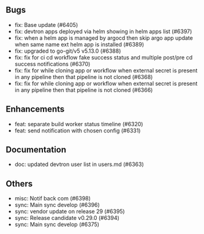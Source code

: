 ## Bugs
- fix: Base update (#6405)
- fix: devtron apps deployed via helm showing in helm apps list (#6397)
- fix: when a helm app is managed by argocd then skip argo app update when same name ext helm app is installed (#6389)
- fix: upgraded to go-git/v5 v5.13.0 (#6388)
- fix: fix for ci cd workflow fake success status and multiple post/pre cd success notifications (#6370)
- fix: fix for while cloning app or workflow when external secret is present in any pipeline then that pipeline is not cloned (#6368)
- fix: fix for while cloning app or workflow when external secret is present in any pipeline then that pipeline is not cloned (#6366)
## Enhancements
- feat: separate build worker status timeline (#6320)
- feat: send notification with chosen config (#6331)
## Documentation
- doc: updated devtron user list in users.md (#6363)
## Others
- misc: Notif back com (#6398)
- sync: Main sync develop (#6396)
- sync: vendor update on release 29 (#6395)
- sync: Release candidate v0.29.0 (#6394)
- sync: Main sync develop (#6375)
